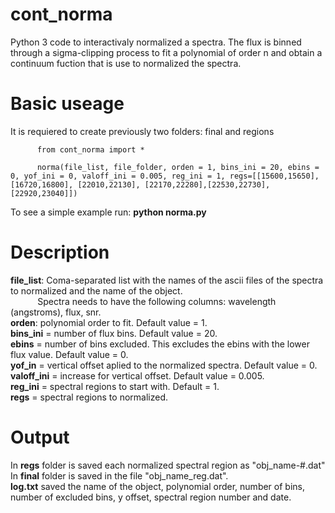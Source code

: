 # cont_norma
Python 3 code to interactivaly normalized a spectra. The flux is binned through a sigma-clipping process to fit a polynomial of order n and obtain a continuum fuction that is use to normalized the spectra. 

# Basic useage
It is requiered to create previously two folders: final and regions

          from cont_norma import *
          
          norma(file_list, file_folder, orden = 1, bins_ini = 20, ebins = 0, yof_ini = 0, valoff_ini = 0.005, reg_ini = 1, regs=[[15600,15650], [16720,16800], [22010,22130], [22170,22280],[22530,22730], [22920,23040]])

To see a simple example run: **python norma.py**
          
 # Description
   **file_list**: Coma-separated list with the names of the ascii files of the spectra to normalized and the name of the object.   
   &nbsp;&nbsp;&nbsp;&nbsp;&nbsp;&nbsp;&nbsp;&nbsp;&nbsp;&nbsp;&nbsp;Spectra needs to have the following columns: wavelength (angstroms), flux, snr.  
   **orden**: polynomial order to fit. Default value = 1.  
   **bins_ini** = number of flux bins. Default value = 20.  
   **ebins** = number of bins excluded. This excludes the ebins with the lower flux value. Default value = 0.  
   **yof_in** = vertical offset aplied to the normalized spectra. Default value = 0.  
   **valoff_ini** = increase for vertical offset. Default value = 0.005.   
   **reg_ini** = spectral regions to start with. Default = 1.  
   **regs** = spectral regions to normalized.
 
# Output
  In **regs** folder is saved each normalized spectral region as "obj_name-#.dat"   
  In **final** folder is saved in the file "obj_name_reg.dat".  
  **log.txt** saved the name of the object, polynomial order, number of bins, number of excluded bins, y offset, spectral region number and date.
    
    
